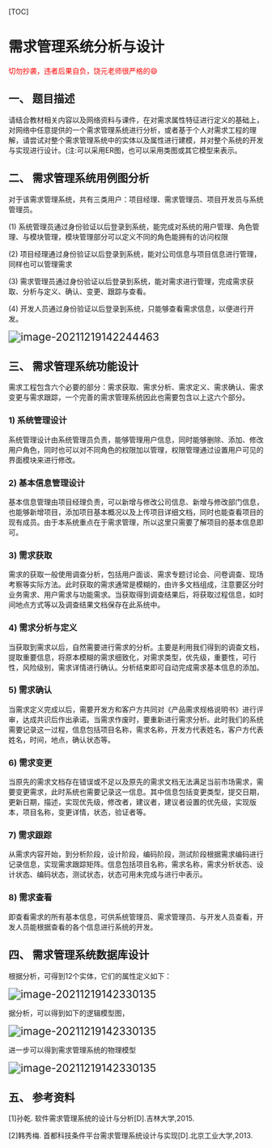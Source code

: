 [TOC]

# 需求管理系统分析与设计

<font color="red">切勿抄袭，违者后果自负，饶元老师很严格的:smile:</font>

## 一、   题目描述

请结合教材相关内容以及网络资料与课件，在对需求属性特征进行定义的基础上，对网络中任意提供的一个需求管理系统进行分析，或者基于个人对需求工程的理解，请尝试对整个需求管理系统中的实体以及属性进行建模，并对整个系统的开发与实现进行设计。(注:可以采用ER图，也可以采用类图或其它模型来表示。

## 二、   需求管理系统用例图分析

对于该需求管理系统，共有三类用户：项目经理、需求管理员、项目开发员与系统管理员。

(1)  系统管理员通过身份验证以后登录到系统，能完成对系统的用户管理、角色管理、与模块管理，模块管理部分可以定义不同的角色能拥有的访问权限

(2)  项目经理通过身份验证以后登录到系统，能对公司信息与项目信息进行管理，同样也可以管理需求

(3)  需求管理员通过身份验证以后登录到系统，能对需求进行管理，完成需求获取、分析与定义、确认、变更、跟踪与查看。

(4)  开发人员通过身份验证以后登录到系统，只能够查看需求信息，以便进行开发。

​      <img src="https://gitee.com/yi-junquan/image_gitee/raw/master/images/用例图.png" alt="image-20211219142244463" style="zoom:150%;" />



## 三、   需求管理系统功能设计

​    需求工程包含六个必要的部分：需求获取、需求分析、需求定义、需求确认、需求变更与需求跟踪，一个完善的需求管理系统因此也需要包含以上这六个部分。

### 1) 系统管理设计

系统管理设计由系统管理员负责，能够管理用户信息，同时能够删除、添加、修改用户角色，同时也可以对不同角色的权限加以管理，权限管理通过设置用户可见的界面模块来进行修改。

### 2) 基本信息管理设计

基本信息管理由项目经理负责，可以新增与修改公司信息、新增与修改部门信息，也能够新增项目，添加项目基本概况以及上传项目详细文档，同时也能查看项目的现有成员。由于本系统重点在于需求管理，所以这里只需要了解项目的基本信息即可。

### 3) 需求获取

需求的获取一般使用调查分析，包括用户面谈、需求专题讨论会、问卷调查、现场考察等实际方法。此时获取的需求通常是模糊的，由许多文档组成，注意要区分时业务需求、用户需求与功能需求。当获取得到调查结果后，将获取过程信息，如时间地点方式等以及调查结果文档保存在此系统中。

### 4) 需求分析与定义

当获取到需求以后，自然需要进行需求的分析。主要是利用我们得到的调查文档，提取重要信息，将原本模糊的需求细致化，对需求类型，优先级，重要性，可行性，风险级别，需求详情进行确认。分析结束即可自动完成需求基本信息的添加。

### 5) 需求确认

当需求定义完成以后，需要开发方和客户方共同对《产品需求规格说明书》进行评审，达成共识后作出承诺。当需求作废时，要重新进行需求分析。此时我们的系统需要记录这一过程，信息包括项目名称，需求名称，开发方代表姓名，客户方代表姓名，时间，地点，确认状态等。

### 6) 需求变更

当原先的需求文档存在错误或不足以及原先的需求文档无法满足当前市场需求，需要变更需求，此时系统也需要记录这一信息。其中信息包括变更类型，提交日期，更新日期，描述，实现优先级，修改者，建议者，建议者设置的优先级，实现版本，项目名称，变更详情，状态，验证者等。

### 7) 需求跟踪

从需求内容开始，到分析阶段，设计阶段，编码阶段，测试阶段根据需求编码进行记录信息，实现需求跟踪矩阵。信息包括项目名称，需求名称，需求分析状态、设计状态、编码状态，测试状态，状态可用未完成与进行中表示。

### 8) 需求查看

即查看需求的所有基本信息，可供系统管理员、需求管理员、与开发人员查看，开发人员能根据查看的各个信息进行系统的开发。

## 四、   需求管理系统数据库设计

根据分析，可得到12个实体，它们的属性定义如下：

<img src="https://gitee.com/yi-junquan/image_gitee/raw/master/images/属性图.png" alt="image-20211219142330135" style="zoom:150%;" />

据分析，可以得到如下的逻辑模型图，

<img src="https://gitee.com/yi-junquan/image_gitee/raw/master/images/逻辑模型.png" alt="image-20211219142330135" style="zoom:150%;" />

进一步可以得到需求管理系统的物理模型



<img src="https://gitee.com/yi-junquan/image_gitee/raw/master/images/ER图.png" alt="image-20211219142330135" style="zoom:150%;" />



## 五、   参考资料

[1]孙乾. 软件需求管理系统的设计与分析[D].吉林大学,2015.

[2]韩秀梅. 首都科技条件平台需求管理系统设计与实现[D].北京工业大学,2013.